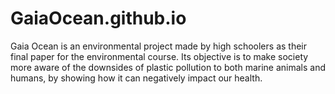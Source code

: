 # GaiaOcean.github.io
Gaia Ocean is an environmental project made by high schoolers as their final paper for the environmental course. Its objective is to make society more aware of the downsides of plastic pollution to both marine animals and humans, by showing how it can negatively impact our health.
